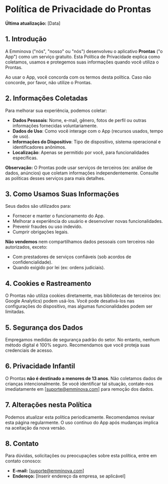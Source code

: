 # Política de Privacidade do Prontas  
**Última atualização:** [Data]  

## 1. Introdução  
A Emminova ("nós", "nosso" ou "nós") desenvolveu o aplicativo **Prontas** ("o App") como um serviço gratuito. Esta Política de Privacidade explica como coletamos, usamos e protegemos suas informações quando você utiliza o Prontas.  

Ao usar o App, você concorda com os termos desta política. Caso não concorde, por favor, não utilize o Prontas.  

## 2. Informações Coletadas  
Para melhorar sua experiência, podemos coletar:  

- **Dados Pessoais**: Nome, e-mail, gênero, fotos de perfil ou outras informações fornecidas voluntariamente.  
- **Dados de Uso**: Como você interage com o App (recursos usados, tempo de uso).  
- **Informações do Dispositivo**: Tipo de dispositivo, sistema operacional e identificadores anônimos.  
- **Localização**: Apenas se permitido por você, para funcionalidades específicas.  

**Observação:** O Prontas pode usar serviços de terceiros (ex: análise de dados, anúncios) que coletam informações independentemente. Consulte as políticas desses serviços para mais detalhes.  

## 3. Como Usamos Suas Informações  
Seus dados são utilizados para:  

- Fornecer e manter o funcionamento do App.  
- Melhorar a experiência do usuário e desenvolver novas funcionalidades.  
- Prevenir fraudes ou uso indevido.  
- Cumprir obrigações legais.  

**Não vendemos** nem compartilhamos dados pessoais com terceiros não autorizados, exceto:  

- Com prestadores de serviços confiáveis (sob acordos de confidencialidade).  
- Quando exigido por lei (ex: ordens judiciais).  

## 4. Cookies e Rastreamento  
O Prontas não utiliza cookies diretamente, mas bibliotecas de terceiros (ex: Google Analytics) podem usá-los. Você pode desativá-los nas configurações do dispositivo, mas algumas funcionalidades podem ser limitadas.  

## 5. Segurança dos Dados  
Empregamos medidas de segurança padrão do setor. No entanto, nenhum método digital é 100% seguro. Recomendamos que você proteja suas credenciais de acesso.  

## 6. Privacidade Infantil  
O Prontas **não é destinado a menores de 13 anos**. Não coletamos dados de crianças intencionalmente. Se você identificar tal situação, contate-nos imediatamente em [suporte@emminova.com] para remoção dos dados.  

## 7. Alterações nesta Política  
Podemos atualizar esta política periodicamente. Recomendamos revisar esta página regularmente. O uso contínuo do App após mudanças implica na aceitação da nova versão.  

## 8. Contato  
Para dúvidas, solicitações ou preocupações sobre esta política, entre em contato conosco:  

- **E-mail:** [suporte@emminova.com]  
- **Endereço:** [Inserir endereço da empresa, se aplicável]  
